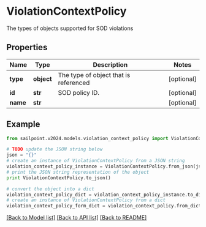 # ViolationContextPolicy

The types of objects supported for SOD violations

## Properties

Name | Type | Description | Notes
------------ | ------------- | ------------- | -------------
**type** | **object** | The type of object that is referenced | [optional] 
**id** | **str** | SOD policy ID. | [optional] 
**name** | **str** |  | [optional] 

## Example

```python
from sailpoint.v2024.models.violation_context_policy import ViolationContextPolicy

# TODO update the JSON string below
json = "{}"
# create an instance of ViolationContextPolicy from a JSON string
violation_context_policy_instance = ViolationContextPolicy.from_json(json)
# print the JSON string representation of the object
print ViolationContextPolicy.to_json()

# convert the object into a dict
violation_context_policy_dict = violation_context_policy_instance.to_dict()
# create an instance of ViolationContextPolicy from a dict
violation_context_policy_form_dict = violation_context_policy.from_dict(violation_context_policy_dict)
```
[[Back to Model list]](../README.md#documentation-for-models) [[Back to API list]](../README.md#documentation-for-api-endpoints) [[Back to README]](../README.md)


